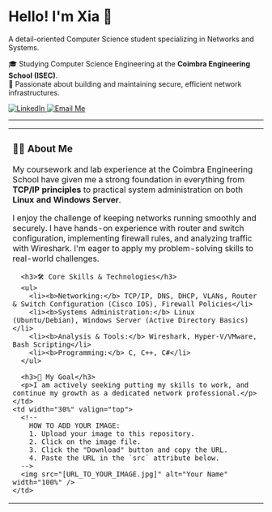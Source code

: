 <!-- HEADING -->
<h1>Hello! I'm Xia 👋</h1>
<p>A detail-oriented Computer Science student specializing in Networks and Systems.</p>

<!-- BIO -->
<p>
  🎓 Studying Computer Science Engineering at the <strong>Coimbra Engineering School (ISEC)</strong>.<br/>
  🔧 Passionate about building and maintaining secure, efficient network infrastructures.<br/>
</p>

<!-- BADGES -->
<p>
  <a href="www.linkedin.com/in/joão-pedro-909935352" target="_blank">
    <img src="https://img.shields.io/badge/LinkedIn-0077B5?style=for-the-badge&logo=linkedin&logoColor=white" alt="LinkedIn"/>
  </a>
  <a href="mailto:joaopedroxia@outlook.pt">
    <img src="https://img.shields.io/badge/Email_Me-D14836?style=for-the-badge&logo=gmail&logoColor=white" alt="Email Me"/>
  </a>
</p>

<hr/>

<!-- TWO-COLUMN LAYOUT -->
<table width="100%">
  <tr>
    <td width="70%" valign="top">
      <h3>👨‍💻 About Me</h3>
      <p>My coursework and lab experience at the Coimbra Engineering School have given me a strong foundation in everything from <strong>TCP/IP principles</strong> to practical system administration on both <strong>Linux and Windows Server</strong>.</p>
      <p>I enjoy the challenge of keeping networks running smoothly and securely. I have hands-on experience with router and switch configuration, implementing firewall rules, and analyzing traffic with Wireshark. I'm eager to apply my problem-solving skills to real-world challenges.</p>
      
      <h3>🛠️ Core Skills & Technologies</h3>
      <ul>
        <li><b>Networking:</b> TCP/IP, DNS, DHCP, VLANs, Router & Switch Configuration (Cisco IOS), Firewall Policies</li>
        <li><b>Systems Administration:</b> Linux (Ubuntu/Debian), Windows Server (Active Directory Basics)</li>
        <li><b>Analysis & Tools:</b> Wireshark, Hyper-V/VMware, Bash Scripting</li>
        <li><b>Programming:</b> C, C++, C#</li>
      </ul>

      <h3>🎯 My Goal</h3>
      <p>I am actively seeking putting my skills to work, and continue my growth as a dedicated network professional.</p>
    </td>
    <td width="30%" valign="top">
      <!-- 
        HOW TO ADD YOUR IMAGE:
        1. Upload your image to this repository.
        2. Click on the image file.
        3. Click the "Download" button and copy the URL.
        4. Paste the URL in the `src` attribute below.
      -->
      <img src="[URL_TO_YOUR_IMAGE.jpg]" alt="Your Name" width="100%" />
    </td>
  </tr>
</table>
